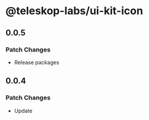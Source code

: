 # @teleskop-labs/ui-kit-icon

## 0.0.5

### Patch Changes

- Release packages

## 0.0.4

### Patch Changes

- Update
